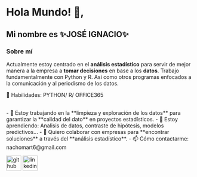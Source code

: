 # Hola Mundo! 👋, 
## Mi nombre es ✨**JOSÉ IGNACIO**✨
### Sobre mí


Actualmente estoy centrado en el **análisis estadístico** para servir de mejor manera a la empresa a **tomar decisiones** en base a los **datos**. Trabajo fundamentalmente con Python y R. Así como otros programas enfocados a la comunicación y al periodismo de los datos.
<br>

🚀 Habilidades: PYTHON/ R/ OFFICE365 

<br>
- 🔭 Estoy trabajando en la **limpieza y exploración de los datos** para garantizar la **calidad del dato** en proyectos estadísticos. 
- 🌱 Estoy aprendiendo: Analisis de datos, contraste de hipótesis, modelos predictivos... 
- 👯 Quiero colaborar con empresas para **encontrar soluciones** a través del **análisis estadístico**. 
- 📫 Cómo contactarme: nachomart6@gmail.com 



[<img src='https://cdn.jsdelivr.net/npm/simple-icons@3.0.1/icons/github.svg' alt='github' height='40'>](https://github.com/StatisticsWithJIMP)  [<img src='https://cdn.jsdelivr.net/npm/simple-icons@3.0.1/icons/linkedin.svg' alt='linkedin' height='40'>](https://www.linkedin.com/in/Nachomart6/)  

<!---
StatisticsWithJIMP/StatisticsWithJIMP is a ✨ special ✨ repository because its `README.md` (this file) appears on your GitHub profile.
You can click the Preview link to take a look at your changes.
--->
